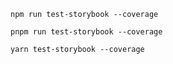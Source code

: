 ```shell renderer="common" language="js" packageManager="npm"
npm run test-storybook --coverage
```

```shell renderer="common" language="js" packageManager="pnpm"
pnpm run test-storybook --coverage
```

```shell renderer="common" language="js" packageManager="yarn"
yarn test-storybook --coverage
```

